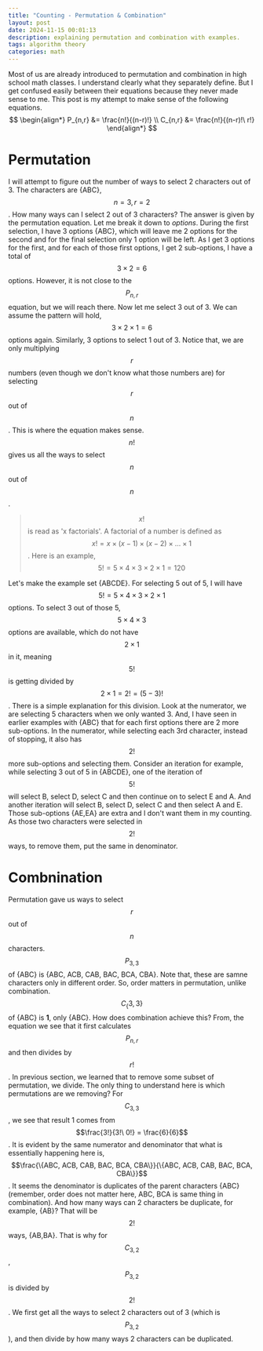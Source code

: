 ```yaml
---  
title: "Counting - Permutation & Combination"  
layout: post
date: 2024-11-15 00:01:13
description: explaining permutation and combination with examples.
tags: algorithm theory
categories: math
---
```


Most of us are already introduced to permutation and combination in high school math classes. I understand clearly what they separately define. But I get confused easily between their equations because they never made sense to me. This post is my attempt to make sense of the following equations.  
$$
\begin{align*}
P_{n,r} &= \frac{n!}{(n-r)!} \\
C_{n,r} &= \frac{n!}{(n-r)!\ r!}
\end{align*}
$$
# Permutation  
I will attempt to figure out the number of ways to select 2 characters out of 3. The characters are {ABC}, $$n=3, r=2$$. How many ways can I select 2 out of 3 characters? The answer is given by the permutation equation. Let me break it down to *options*. During the first selection, I have 3 options {ABC}, which will leave me 2 options for the second and for the final selection only 1 option will be left. As I get 3 options for the first, and for each of those first options, I get 2 sub-options, I have a total of $$3 \times 2 = 6$$ options. However, it is not close to the $$P_{n,r}$$ equation, but we will reach there. Now let me select 3 out of 3. We can assume the pattern will hold, $$3 \times 2 \times 1 = 6$$ options again. Similarly, 3 options to select 1 out of 3. Notice that, we are only multiplying $$r$$ numbers (even though we don't know what those numbers are) for selecting $$r$$ out of $$n$$. This is where the equation makes sense. $$n!$$ gives us all the ways to select $$n$$ out of $$n$$.  
> $$x!$$ is read as 'x factorials'. A factorial of a number is defined as $$x! = x \times (x-1) \times (x-2) \times ... \times 1$$. Here is an example, $$5! = 5 \times 4 \times 3 \times 2 \times 1 = 120$$  
  
Let's make the example set {ABCDE}. For selecting 5 out of 5, I will have $$5! = 5 \times 4 \times 3 \times 2 \times 1$$  options. To select 3 out of those 5, $$5 \times 4 \times 3$$  options are available, which do not have $$2 \times 1$$  in it, meaning $$5!$$  is getting divided by $$2 \times 1 = 2! = (5-3)!$$ . There is a simple explanation for this division. Look at the numerator, we are selecting 5 characters when we only wanted 3. And, I have seen in earlier examples with {ABC} that for each first options there are 2 more sub-options. In the numerator, while selecting each 3rd character, instead of stopping, it also has $$2!$$  more sub-options and selecting them. Consider an iteration for example, while selecting 3 out of 5 in {ABCDE}, one of the iteration of $$5!$$  will select B, select D, select C and then continue on to select E and A. And another iteration will select B, select D, select C and then select A and E. Those sub-options {AE,EA} are extra and I don't want them in my counting. As those two characters were selected in $$2!$$  ways, to remove them, put the same in denominator.  
  
# Combnination  
Permutation gave us ways to select $$r$$  out of $$n$$  characters. $$P_{3,3}$$  of {ABC} is {ABC, ACB, CAB, BAC, BCA, CBA}. Note that, these are samne characters only in different order. So, order matters in permutation, unlike combination. $$C_\{3,3\}$$  of {ABC} is **1**, only {ABC}. How does combination achieve this? From, the equation we see that it first calculates $$P_{n,r}$$  and then divides by $$r!$$ . In previous section, we learned that to remove some subset of permutation, we divide. The only thing to understand here is which permutations are we removing? For $$C_{3,3}$$ , we see that result 1 comes from $$\frac{3!}{3!\ 0!} = \frac{6}{6}$$ . It is evident by the same numerator and denominator that what is essentially happening here is, $$\frac{\{ABC, ACB, CAB, BAC, BCA, CBA\}}{\{ABC, ACB, CAB, BAC, BCA, CBA\}}$$ . It seems the denominator is duplicates of the parent characters {ABC} (remember, order does not matter here, ABC, BCA is same thing in combination). And how many ways can 2 characters be duplicate, for example, {AB}? That will be $$2!$$  ways, {AB,BA}. That is why for $$C_{3,2}$$ , $$P_{3,2}$$  is divided by $$2!$$ . We first get all the ways to select 2 characters out of 3 (which is $$P_{3,2}$$ ), and then divide by how many ways 2 characters can be duplicated.
